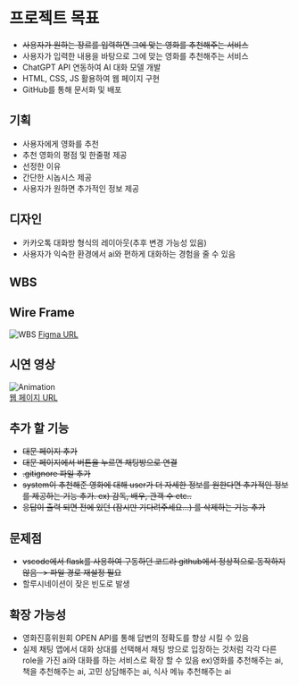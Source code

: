 # 프로젝트 목표
* ~~사용자가 원하는 장르를 입력하면 그에 맞는 영화를 추천해주는 서비스~~
* 사용자가 입력한 내용을 바탕으로 그에 맞는 영화를 추천해주는 서비스
* ChatGPT API 연동하여 AI 대화 모델 개발
* HTML, CSS, JS 활용하여 웹 페이지 구현
* GitHub를 통해 문서화 및 배포

## 기획
* 사용자에게 영화를 추천
* 추천 영화의 평점 및 한줄평 제공
* 선정한 이유
* 간단한 시놉시스 제공
* 사용자가 원하면 추가적인 정보 제공

## 디자인
* 카카오톡 대화방 형식의 레이아웃(추후 변경 가능성 있음)
* 사용자가 익숙한 환경에서 ai와 편하게 대화하는 경험을 줄 수 있음
  
## WBS

## Wire Frame
![WBS](https://github.com/user-attachments/assets/ebc40b89-2f51-48cc-acd0-a9a6df7b9831)
[Figma URL](https://www.figma.com/design/2GujRH7iKVgktsKskor9S8/Mini-project?node-id=0-1&t=Pdyuo6l4BqYelV7E-0)

## 시연 영상
![Animation](https://github.com/user-attachments/assets/b10e4c99-064e-480c-b411-0f8811d8d32a)<br>
[웹 페이지 URL](https://lwj0712.github.io/mini_project/)

## 추가 할 기능
* ~~대문 페이지 추가~~
* ~~대문 페이지에서 버튼을 누르면 채팅방으로 연결~~
* ~~.gitignore 파일 추가~~
* ~~system이 추천해준 영화에 대해 user가 더 자세한 정보를 원한다면 추가적인 정보를 제공하는 기능 추가. ex) 감독, 배우, 관객 수 etc..~~
* ~~응답이 출력 되면 전에 있던 (잠시만 기다려주세요...) 를 삭제하는 기능 추가~~

## 문제점
* ~~vscode에서 flask를 사용하여 구동하던 코드라 github에서 정상적으로 동작하지 않음 -> 파일 경로 재설정 필요~~
* 할루시네이션이 잦은 빈도로 발생

## 확장 가능성
* 영화진흥위원회 OPEN API를 통해 답변의 정확도를 향상 시킬 수 있음
* 실제 채팅 앱에서 대화 상대를 선택해서 채팅 방으로 입장하는 것처럼 각각 다른 role을 가진 ai와 대화를 하는 서비스로 확장 할 수 있음
  ex)영화를 추천해주는 ai, 책을 추천해주는 ai, 고민 상담해주는 ai, 식사 메뉴 추천해주는 ai

